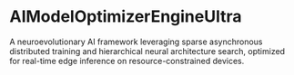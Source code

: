 # AIModelOptimizerEngineUltra
A neuroevolutionary AI framework leveraging sparse asynchronous distributed training and hierarchical neural architecture search, optimized for real-time edge inference on resource-constrained devices.
